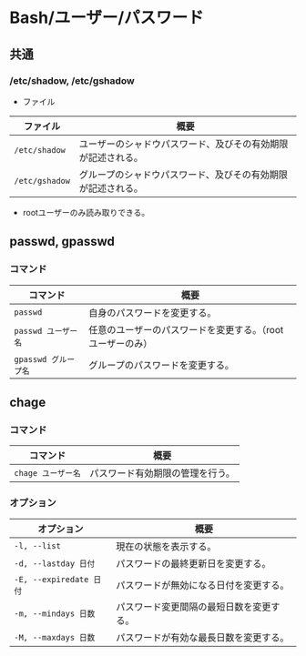 # Bash/ユーザー/パスワード

## 共通

### /etc/shadow, /etc/gshadow

- ファイル

| ファイル       | 概要                                                         |
| -------------- | ------------------------------------------------------------ |
| `/etc/shadow`  | ユーザーのシャドウパスワード、及びその有効期限が記述される。 |
| `/etc/gshadow` | グループのシャドウパスワード、及びその有効期限が記述される。 |

- rootユーザーのみ読み取りできる。

## passwd, gpasswd

### コマンド

| コマンド             | 概要                                                       |
| -------------------- | ---------------------------------------------------------- |
| `passwd`             | 自身のパスワードを変更する。                               |
| `passwd ユーザー名`  | 任意のユーザーのパスワードを変更する。（rootユーザーのみ） |
| `gpasswd グループ名` | グループのパスワードを変更する。                           |

## chage

### コマンド

| コマンド           | 概要                             |
| ------------------ | -------------------------------- |
| `chage ユーザー名` | パスワード有効期限の管理を行う。 |

### オプション

| オプション              | 概要                                     |
| ----------------------- | ---------------------------------------- |
| `-l, --list`            | 現在の状態を表示する。                   |
| `-d, --lastday 日付`    | パスワードの最終更新日を変更する。       |
| `-E, --expiredate 日付` | パスワードが無効になる日付を変更する。   |
| `-m, --mindays 日数`    | パスワード変更間隔の最短日数を変更する。 |
| `-M, --maxdays 日数`    | パスワードが有効な最長日数を変更する。   |
